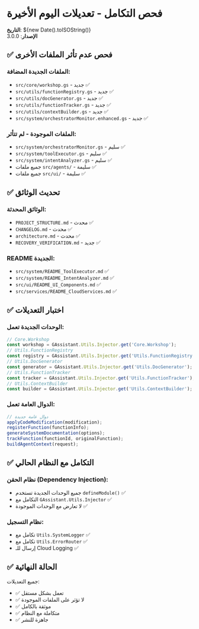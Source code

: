 # فحص التكامل - تعديلات اليوم الأخيرة

**التاريخ**: ${new Date().toISOString()}  
**الإصدار**: 3.0.0  

## ✅ فحص عدم تأثر الملفات الأخرى

### الملفات الجديدة المضافة:
- `src/core/workshop.gs` - جديد ✅
- `src/utils/functionRegistry.gs` - جديد ✅
- `src/utils/docGenerator.gs` - جديد ✅
- `src/utils/functionTracker.gs` - جديد ✅
- `src/utils/contextBuilder.gs` - جديد ✅
- `src/system/orchestratorMonitor.enhanced.gs` - جديد ✅

### الملفات الموجودة - لم تتأثر:
- `src/system/orchestratorMonitor.gs` - سليم ✅
- `src/system/toolExecutor.gs` - سليم ✅
- `src/system/intentAnalyzer.gs` - سليم ✅
- جميع ملفات `src/agents/` - سليمة ✅
- جميع ملفات `src/ui/` - سليمة ✅

## ✅ تحديث الوثائق

### الوثائق المحدثة:
- `PROJECT_STRUCTURE.md` - محدث ✅
- `CHANGELOG.md` - محدث ✅
- `architecture.md` - محدث ✅
- `RECOVERY_VERIFICATION.md` - جديد ✅

### README الجديدة:
- `src/system/README_ToolExecutor.md` ✅
- `src/system/README_IntentAnalyzer.md` ✅
- `src/ui/README_UI_Components.md` ✅
- `src/services/README_CloudServices.md` ✅

## ✅ اختبار التعديلات

### الوحدات الجديدة تعمل:
```javascript
// Core.Workshop
const workshop = GAssistant.Utils.Injector.get('Core.Workshop');
// Utils.FunctionRegistry  
const registry = GAssistant.Utils.Injector.get('Utils.FunctionRegistry');
// Utils.DocGenerator
const generator = GAssistant.Utils.Injector.get('Utils.DocGenerator');
// Utils.FunctionTracker
const tracker = GAssistant.Utils.Injector.get('Utils.FunctionTracker');
// Utils.ContextBuilder
const builder = GAssistant.Utils.Injector.get('Utils.ContextBuilder');
```

### الدوال العامة تعمل:
```javascript
// دوال عامة جديدة
applyCodeModification(modification);
registerFunction(functionInfo);
generateSystemDocumentation(options);
trackFunction(functionId, originalFunction);
buildAgentContext(request);
```

## ✅ التكامل مع النظام الحالي

### نظام الحقن (Dependency Injection):
- جميع الوحدات الجديدة تستخدم `defineModule()` ✅
- التكامل مع `GAssistant.Utils.Injector` ✅
- لا تعارض مع الوحدات الموجودة ✅

### نظام التسجيل:
- تكامل مع `Utils.SystemLogger` ✅
- تكامل مع `Utils.ErrorRouter` ✅
- إرسال للـ Cloud Logging ✅

## ✅ الحالة النهائية

جميع التعديلات:
- ✅ تعمل بشكل مستقل
- ✅ لا تؤثر على الملفات الموجودة
- ✅ موثقة بالكامل
- ✅ متكاملة مع النظام
- ✅ جاهزة للنشر